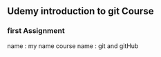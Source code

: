 ## Udemy introduction to git Course
### first Assignment

name : my name
course name : git and gitHub
